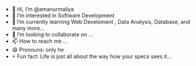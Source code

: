 - 👋 Hi, I’m @amanurmaliya
- 👀 I’m interested in Software Development
- 🌱 I’m currently learning Web Develoment , Data Analysis, Database, and many more...
- 💞️ I’m looking to collaborate on ...
- 📫 How to reach me ...
- 😄 Pronouns: only he
- ⚡ Fun fact: Life is just all about the way how your specs sees it...

<!---
amanurmaliya/amanurmaliya is a ✨ special ✨ repository because its `README.md` (this file) appears on your GitHub profile.
You can click the Preview link to take a look at your changes.
--->
